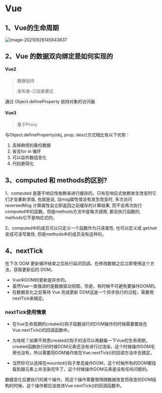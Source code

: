 # Vue



## 1、Vue的生命周期


![image-20210926145843637](C:\Users\zhuji\AppData\Roaming\Typora\typora-user-images\image-20210926145843637.png)

## 2、Vue 的数据双向绑定是如何实现的

#### Vue2

> 数据劫持
>
> 发布者-订阅者模式

通过 Object.defineProperty 劫持对象的访问器

#### Vue3
> 基于Proxy

与Object.defineProperty(obj, prop, desc)方式相比有以下优势：

1. 丢掉麻烦的备份数据
2. 省去for in 循环
3. 可以监听数组变化
4. 代码更简化

## 3、**computed 和 methods的区别?**

1、computed 是基于响应性依赖来进行缓存的。只有在响应式依赖发生改变时它们才会重新求值, 也就是说, 当msg属性值没有发生改变时, 多次访问 reversedMsg 计算属性会立即返回之前缓存的计算结果, 而不会再次执行computed中的函数。但是methods方法中是每次调用, 都会执行函数的, methods它不是响应式的。

2、computed中的成员可以只定义一个函数作为只读属性, 也可以定义成 get/set变成可读写属性, 但是methods中的成员没有这样的。

## 4、nextTick

在下次 DOM 更新循环结束之后执行延迟回调。在修改数据之后立即使用这个方法，获取更新后的 DOM。

- Vue中DOM的更新是异步的。
- 虽然Vue一直强调的是数据驱动视图，但是，有时候不可避免要操作DOM的。
- 在数据变化之后等待 Vue 完成更新 DOM这是一个异步执行的过程，需要用nextTick来搞定。

### nextTick使用情景

- 在Vue生命周期的created()钩子函数进行的DOM操作的时候需要要放在Vue.nextTick()的回调函数中。

- 为啥呢？如果不熟悉created()钩子的话可以再翻看一下Vue的生命周期，created函数执行的时候DOM元素还没有进行过渲染，这个时候操作DOM毛用也没有，所以需要将DOM操作放在Vue.nextTick()的回调方法中去搞定。


- 当然你可以选择在mounted()钩子里去操作DOM，这个时候所有的DOM都挂载到跟元素上并渲染完毕了。这个时候操作DOM元素是没有任何问题的。


数据变化后要执行的某个操作，而这个操作需要使用随数据改变而改变的DOM结构的时候，这个操作都应该放进Vue.nextTick()的回调函数中。

